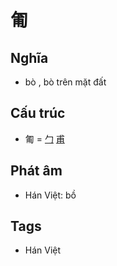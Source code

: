 # 匍

## Nghĩa

* bò , bò trên mặt đất

## Cấu trúc
* 匍 = [勹](勹.md) [甫](甫.md)

## Phát âm

* Hán Việt: bồ

## Tags
* Hán Việt

<script>window.HANZI_FIELD='匍';</script>
